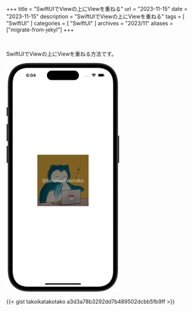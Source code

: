 +++
title = "SwiftUIでViewの上にViewを重ねる"
url = "2023-11-15"
date = "2023-11-15"
description = "SwiftUIでViewの上にViewを重ねる"
tags = [
  "SwiftUI"
]
categories = [
  "SwiftUI"
]
archives = "2023/11"
aliases = ["migrate-from-jekyl"]
+++

<br>

SwiftUIでViewの上にViewを重ねる方法です。

<img src="2023-11-15.png" width="300px" alt="SwiftUIでViewの上にViewを重ねる">

{{< gist takoikatakotako a3d3a78b3292dd7b489502dcbb5fb9ff >}}

